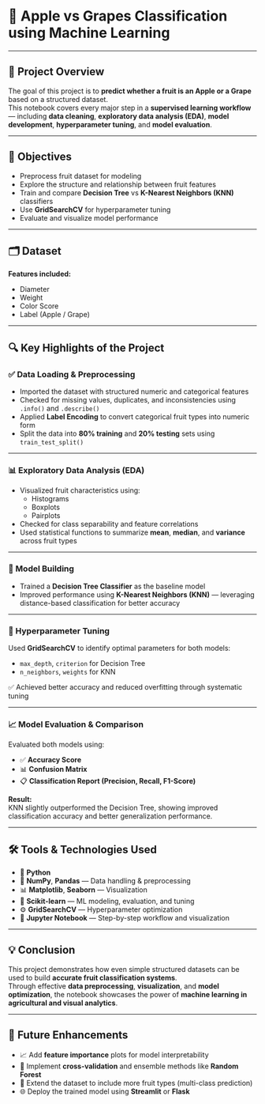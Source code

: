 # 🍎 Apple vs Grapes Classification using Machine Learning

---

## 📌 Project Overview  
The goal of this project is to **predict whether a fruit is an Apple or a Grape** based on a structured dataset.  
This notebook covers every major step in a **supervised learning workflow** — including **data cleaning**, **exploratory data analysis (EDA)**, **model development**, **hyperparameter tuning**, and **model evaluation**.

---

## 🎯 Objectives  
- Preprocess fruit dataset for modeling  
- Explore the structure and relationship between fruit features  
- Train and compare **Decision Tree** vs **K-Nearest Neighbors (KNN)** classifiers  
- Use **GridSearchCV** for hyperparameter tuning  
- Evaluate and visualize model performance  

---

## 🗂️ Dataset  

**Features included:**  
- Diameter  
- Weight  
- Color Score  
- Label (Apple / Grape)  

---

## 🔍 Key Highlights of the Project  

### ✅ Data Loading & Preprocessing  
- Imported the dataset with structured numeric and categorical features  
- Checked for missing values, duplicates, and inconsistencies using `.info()` and `.describe()`  
- Applied **Label Encoding** to convert categorical fruit types into numeric form  
- Split the data into **80% training** and **20% testing** sets using `train_test_split()`  

---

### 📊 Exploratory Data Analysis (EDA)  
- Visualized fruit characteristics using:  
  - Histograms  
  - Boxplots  
  - Pairplots  
- Checked for class separability and feature correlations  
- Used statistical functions to summarize **mean**, **median**, and **variance** across fruit types  

---

### 🤖 Model Building  
- Trained a **Decision Tree Classifier** as the baseline model  
- Improved performance using **K-Nearest Neighbors (KNN)** — leveraging distance-based classification for better accuracy  

---

### 🔧 Hyperparameter Tuning  
Used **GridSearchCV** to identify optimal parameters for both models:  
- `max_depth`, `criterion` for Decision Tree  
- `n_neighbors`, `weights` for KNN  

✅ Achieved better accuracy and reduced overfitting through systematic tuning  

---

### 📈 Model Evaluation & Comparison  
Evaluated both models using:  
- ✅ **Accuracy Score**  
- 📊 **Confusion Matrix**  
- 📋 **Classification Report (Precision, Recall, F1-Score)**  

**Result:**  
KNN slightly outperformed the Decision Tree, showing improved classification accuracy and better generalization performance.  

---

## 🛠 Tools & Technologies Used  
- 🐍 **Python**  
- 🧮 **NumPy**, **Pandas** — Data handling & preprocessing  
- 📊 **Matplotlib**, **Seaborn** — Visualization  
- 🤖 **Scikit-learn** — ML modeling, evaluation, and tuning  
- ⚙️ **GridSearchCV** — Hyperparameter optimization  
- 📓 **Jupyter Notebook** — Step-by-step workflow and visualization  

---

## 💡 Conclusion  
This project demonstrates how even simple structured datasets can be used to build **accurate fruit classification systems**.  
Through effective **data preprocessing**, **visualization**, and **model optimization**, the notebook showcases the power of **machine learning in agricultural and visual analytics**.  

---

## 🔮 Future Enhancements  
- 📈 Add **feature importance** plots for model interpretability  
- 🧠 Implement **cross-validation** and ensemble methods like **Random Forest**  
- 🍊 Extend the dataset to include more fruit types (multi-class prediction)  
- 🌐 Deploy the trained model using **Streamlit** or **Flask**
